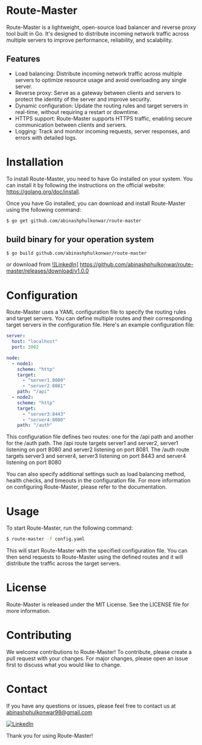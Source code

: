 # Route-Master

Route-Master is a lightweight, open-source load balancer and reverse proxy tool built in Go. It's designed to distribute incoming network traffic across multiple servers to improve performance, reliability, and scalability.

## Features

- Load balancing: Distribute incoming network traffic across multiple servers to optimize resource usage and avoid overloading any single server.
- Reverse proxy: Serve as a gateway between clients and servers to protect the identity of the server and improve security.
- Dynamic configuration: Update the routing rules and target servers in real-time, without requiring a restart or downtime.
- HTTPS support: Route-Master supports HTTPS traffic, enabling secure communication between clients and servers.
- Logging: Track and monitor incoming requests, server responses, and errors with detailed logs.

# Installation

To install Route-Master, you need to have Go installed on your system. You can install it by following the instructions on the official website: https://golang.org/doc/install.

Once you have Go installed, you can download and install Route-Master using the following command:

```sh
$ go get github.com/abinashphulkonwar/route-master
```
## build binary for your operation system
```
$ go build github.com/abinashphulkonwar/route-master
```
or download from [![LinkedIn]](https://www.linkedin.com/in/abinash-phulkonwar-775b521a5/)
https://github.com/abinashphulkonwar/route-master/releases/download/v1.0.0

# Configuration

Route-Master uses a YAML configuration file to specify the routing rules and target servers. You can define multiple routes and their corresponding target servers in the configuration file. Here's an example configuration file:

```yaml
server:
  host: "localhost"
  port: 3002

node:
  - node1:
    scheme: "http"
    target:
      - "server1.8080"
      - "server2.8081"
    path: "/api"
  - node2:
    scheme: "http"
    target:
      - "server3:8443"
      - "server4:8080"
    path: "/auth"
```

This configuration file defines two routes: one for the /api path and another for the /auth path. The /api route targets server1 and server2, server1 listening on port 8080 and server2 listening on port 8081. The /auth route targets server3 and server4, server3 listening on port 8443 and server4 listening on port 8080

You can also specify additional settings such as load balancing method, health checks, and timeouts in the configuration file. For more information on configuring Route-Master, please refer to the documentation.

# Usage

To start Route-Master, run the following command:

```sh
$ route-master -f config.yaml
```

This will start Route-Master with the specified configuration file. You can then send requests to Route-Master using the defined routes and it will distribute the traffic across the target servers.

# License

Route-Master is released under the MIT License. See the LICENSE file for more information.

# Contributing

We welcome contributions to Route-Master! To contribute, please create a pull request with your changes. For major changes, please open an issue first to discuss what you would like to change.

# Contact

If you have any questions or issues, please feel free to contact us at abinashphulkonwar98@gmail.com

[![LinkedIn](https://img.shields.io/badge/-LinkedIn-blue?style=flat-square&logo=Linkedin&logoColor=white&link=https://www.linkedin.com/in/abinash-phulkonwar-775b521a5/)](https://www.linkedin.com/in/abinash-phulkonwar-775b521a5/)

Thank you for using Route-Master!
